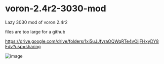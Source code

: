 # voron-2.4r2-3030-mod
Lazy 3030 mod of  voron 2.4r2

files are too large for a github

https://drive.google.com/drive/folders/1xi5uJJfvraOQWqRTe4vOijFHxyDY8Edv?usp=sharing



![image](https://github.com/devolf92/voron-2.4r2-3030-mod/assets/15054594/7e48a739-5ca2-45d7-8d66-6481d99ed5fc)
